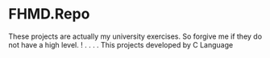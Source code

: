 # FHMD.Repo
These projects are actually my university exercises.
So forgive me if they do not have a high level. !
.
.
.
.
This projects developed by C Language
